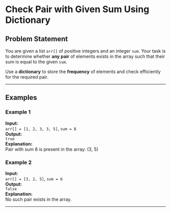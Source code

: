 # Check Pair with Given Sum Using Dictionary

## Problem Statement

You are given a list `arr[]` of positive integers and an integer `sum`. Your task is to determine whether **any pair** of elements exists in the array such that their sum is equal to the given `sum`.

Use a **dictionary** to store the **frequency** of elements and check efficiently for the required pair.

---

## Examples

### Example 1

**Input:**  
`arr[] = [1, 2, 3, 3, 5]`, `sum = 8`  
**Output:**  
`true`  
**Explanation:**  
Pair with sum 8 is present in the array: (3, 5)

### Example 2

**Input:**  
`arr[] = [3, 2, 5]`, `sum = 6`  
**Output:**  
`false`  
**Explanation:**  
No such pair exists in the array.

---
